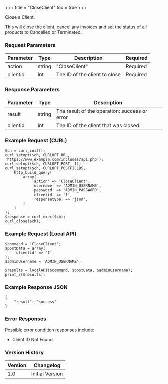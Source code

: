 +++
title = "CloseClient"
toc = true
+++

Close a Client.

This will close the client, cancel any invoices and set the status of all products to Cancelled or Terminated.

### Request Parameters

| Parameter | Type | Description | Required |
| --------- | ---- | ----------- | -------- |
| action | string | "CloseClient" | Required |
| clientid | int | The ID of the client to close | Required |

### Response Parameters

| Parameter | Type | Description |
| --------- | ---- | ----------- |
| result | string | The result of the operation: success or error |
| clientid | int | The ID of the client that was closed. |


### Example Request (CURL)

```
$ch = curl_init();
curl_setopt($ch, CURLOPT_URL, 'https://www.example.com/includes/api.php');
curl_setopt($ch, CURLOPT_POST, 1);
curl_setopt($ch, CURLOPT_POSTFIELDS,
    http_build_query(
        array(
            'action' => 'CloseClient',
            'username' => 'ADMIN_USERNAME',
            'password' => 'ADMIN_PASSWORD',
            'clientid' => '1',
            'responsetype' => 'json',
        )
    )
);
$response = curl_exec($ch);
curl_close($ch);
```


### Example Request (Local API)

```
$command = 'CloseClient';
$postData = array(
    'clientid' => '1',
);
$adminUsername = 'ADMIN_USERNAME';

$results = localAPI($command, $postData, $adminUsername);
print_r($results);
```


### Example Response JSON

```
{
    "result": "success"
}
```


### Error Responses

Possible error condition responses include:

* Client ID Not Found


### Version History

| Version | Changelog |
| ------- | --------- |
| 1.0 | Initial Version |
